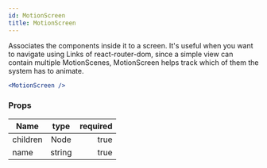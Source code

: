 ```yaml
---
id: MotionScreen
title: MotionScreen
---
```


Associates the components inside it to a screen. It's useful when you want to navigate using Links of react-router-dom,
since a simple view can contain multiple MotionScenes, MotionScreen helps track which of them the system has to animate.

``` jsx
<MotionScreen />
```

### Props

| Name          |      type     |   required |
| ------------- | :-----------: | -----:   |
| children      |   Node        | true |
| name     |   string    |   true |
